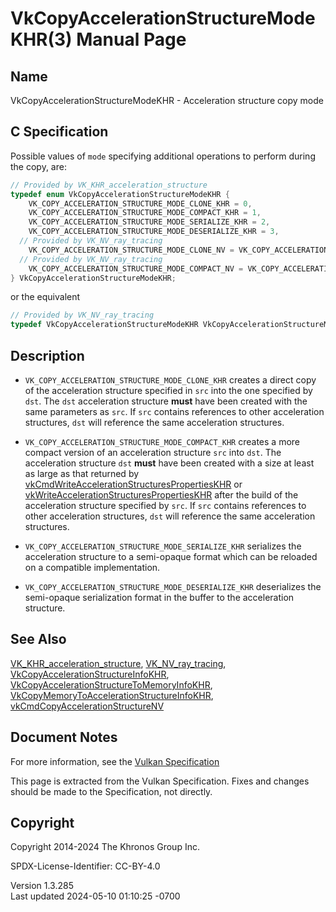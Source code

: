 # VkCopyAccelerationStructureModeKHR(3) Manual Page

## Name

VkCopyAccelerationStructureModeKHR - Acceleration structure copy mode



## <a href="#_c_specification" class="anchor"></a>C Specification

Possible values of `mode` specifying additional operations to perform
during the copy, are:

``` c
// Provided by VK_KHR_acceleration_structure
typedef enum VkCopyAccelerationStructureModeKHR {
    VK_COPY_ACCELERATION_STRUCTURE_MODE_CLONE_KHR = 0,
    VK_COPY_ACCELERATION_STRUCTURE_MODE_COMPACT_KHR = 1,
    VK_COPY_ACCELERATION_STRUCTURE_MODE_SERIALIZE_KHR = 2,
    VK_COPY_ACCELERATION_STRUCTURE_MODE_DESERIALIZE_KHR = 3,
  // Provided by VK_NV_ray_tracing
    VK_COPY_ACCELERATION_STRUCTURE_MODE_CLONE_NV = VK_COPY_ACCELERATION_STRUCTURE_MODE_CLONE_KHR,
  // Provided by VK_NV_ray_tracing
    VK_COPY_ACCELERATION_STRUCTURE_MODE_COMPACT_NV = VK_COPY_ACCELERATION_STRUCTURE_MODE_COMPACT_KHR,
} VkCopyAccelerationStructureModeKHR;
```

or the equivalent

``` c
// Provided by VK_NV_ray_tracing
typedef VkCopyAccelerationStructureModeKHR VkCopyAccelerationStructureModeNV;
```

## <a href="#_description" class="anchor"></a>Description

- `VK_COPY_ACCELERATION_STRUCTURE_MODE_CLONE_KHR` creates a direct copy
  of the acceleration structure specified in `src` into the one
  specified by `dst`. The `dst` acceleration structure **must** have
  been created with the same parameters as `src`. If `src` contains
  references to other acceleration structures, `dst` will reference the
  same acceleration structures.

- `VK_COPY_ACCELERATION_STRUCTURE_MODE_COMPACT_KHR` creates a more
  compact version of an acceleration structure `src` into `dst`. The
  acceleration structure `dst` **must** have been created with a size at
  least as large as that returned by
  [vkCmdWriteAccelerationStructuresPropertiesKHR](https://registry.khronos.org/vulkan/specs/1.3-extensions/man/html/vkCmdWriteAccelerationStructuresPropertiesKHR.html)
  or
  [vkWriteAccelerationStructuresPropertiesKHR](https://registry.khronos.org/vulkan/specs/1.3-extensions/man/html/vkWriteAccelerationStructuresPropertiesKHR.html)
  after the build of the acceleration structure specified by `src`. If
  `src` contains references to other acceleration structures, `dst` will
  reference the same acceleration structures.

- `VK_COPY_ACCELERATION_STRUCTURE_MODE_SERIALIZE_KHR` serializes the
  acceleration structure to a semi-opaque format which can be reloaded
  on a compatible implementation.

- `VK_COPY_ACCELERATION_STRUCTURE_MODE_DESERIALIZE_KHR` deserializes the
  semi-opaque serialization format in the buffer to the acceleration
  structure.

## <a href="#_see_also" class="anchor"></a>See Also

[VK_KHR_acceleration_structure](https://registry.khronos.org/vulkan/specs/1.3-extensions/man/html/VK_KHR_acceleration_structure.html),
[VK_NV_ray_tracing](https://registry.khronos.org/vulkan/specs/1.3-extensions/man/html/VK_NV_ray_tracing.html),
[VkCopyAccelerationStructureInfoKHR](https://registry.khronos.org/vulkan/specs/1.3-extensions/man/html/VkCopyAccelerationStructureInfoKHR.html),
[VkCopyAccelerationStructureToMemoryInfoKHR](https://registry.khronos.org/vulkan/specs/1.3-extensions/man/html/VkCopyAccelerationStructureToMemoryInfoKHR.html),
[VkCopyMemoryToAccelerationStructureInfoKHR](https://registry.khronos.org/vulkan/specs/1.3-extensions/man/html/VkCopyMemoryToAccelerationStructureInfoKHR.html),
[vkCmdCopyAccelerationStructureNV](https://registry.khronos.org/vulkan/specs/1.3-extensions/man/html/vkCmdCopyAccelerationStructureNV.html)

## <a href="#_document_notes" class="anchor"></a>Document Notes

For more information, see the <a
href="https://registry.khronos.org/vulkan/specs/1.3-extensions/html/vkspec.html#VkCopyAccelerationStructureModeKHR"
target="_blank" rel="noopener">Vulkan Specification</a>

This page is extracted from the Vulkan Specification. Fixes and changes
should be made to the Specification, not directly.

## <a href="#_copyright" class="anchor"></a>Copyright

Copyright 2014-2024 The Khronos Group Inc.

SPDX-License-Identifier: CC-BY-4.0

Version 1.3.285  
Last updated 2024-05-10 01:10:25 -0700
